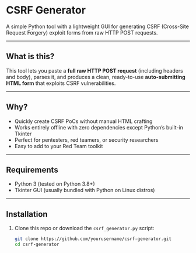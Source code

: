 # CSRF Generator

A simple Python tool with a lightweight GUI for generating CSRF (Cross-Site Request Forgery) exploit forms from raw HTTP POST requests.

---

## What is this?

This tool lets you paste a **full raw HTTP POST request** (including headers and body), parses it, and produces a clean, ready-to-use **auto-submitting HTML form** that exploits CSRF vulnerabilities.

---

## Why?

- Quickly create CSRF PoCs without manual HTML crafting  
- Works entirely offline with zero dependencies except Python’s built-in Tkinter  
- Perfect for pentesters, red teamers, or security researchers  
- Easy to add to your Red Team toolkit

---

## Requirements

- Python 3 (tested on Python 3.8+)  
- Tkinter GUI (usually bundled with Python on Linux distros)

---

## Installation

1. Clone this repo or download the `csrf_generator.py` script:

   ```bash
   git clone https://github.com/yourusername/csrf-generator.git
   cd csrf-generator
